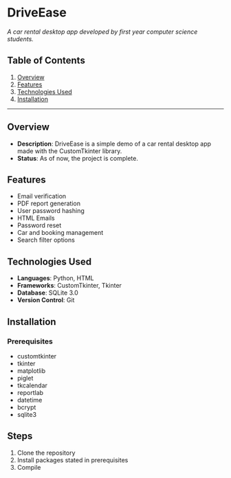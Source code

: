 # **DriveEase**

_A car rental desktop app developed by first year computer science students._

## **Table of Contents**
1. [Overview](#overview)
2. [Features](#features)
3. [Technologies Used](#technologies-used)
4. [Installation](#installation)

---

## **Overview**
- **Description**: DriveEase is a simple demo of a car rental desktop app made with the CustomTkinter library.
- **Status**: As of now, the project is complete.

## **Features**
- Email verification
- PDF report generation
- User password hashing
- HTML Emails
- Password reset
- Car and booking management
- Search filter options

## **Technologies Used**
- **Languages**: Python, HTML
- **Frameworks**: CustomTkinter, Tkinter
- **Database**: SQLite 3.0
- **Version Control**: Git

## **Installation**
### Prerequisites
- customtkinter
- tkinter
- matplotlib
- piglet
- tkcalendar
- reportlab
- datetime
- bcrypt
- sqlite3

## Steps
1. Clone the repository
2. Install packages stated in prerequisites
3. Compile
